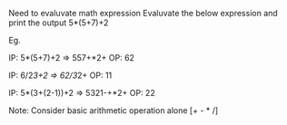 Need to evaluvate math expression
Evaluvate the below expression and print the output
5*(5+7)+2

Eg.

IP: 5*(5+7)+2 => 557+*2+
OP: 62

IP: 6/2*3+2 => 62/3*2+
OP: 11

IP: 5*(3+(2-1))+2 => 5321-+*2+
OP: 22

Note: Consider basic arithmetic operation alone [+ - * /]